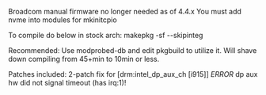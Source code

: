 Broadcom manual firmware no longer needed as of 4.4.x
You must add nvme into modules for mkinitcpio

To compile do below in stock arch:
makepkg -sf --skipinteg

Recommended: Use modprobed-db and edit pkgbuild to utilize it.  Will shave down compiling from 45+min to 10min or less.

Patches included:
2-patch fix for [drm:intel_dp_aux_ch [i915]] *ERROR* dp aux hw did not signal timeout (has irq:1)!

